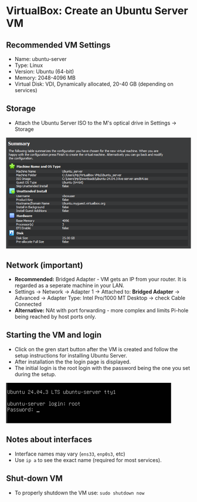 # VirtualBox: Create an Ubuntu Server VM

## Recommended VM Settings
- Name: ubuntu-server
- Type: Linux
- Version: Ubuntu (64-bit)
- Memory: 2048-4096 MB
- Virtual Disk: VDI, Dynamically allocated, 20-40 GB (depending on services)

## Storage
- Attach the Ubuntu Server ISO to the M's optical drive in Settings -> Storage

![VirtualBox-VM-settings](https://raw.githubusercontent.com/Sharethefile/Ubuntu-virtualbox-lab/main/screenshots/vm-settings.png)

## Network (important)
- **Recommended:** Bridged Adapter - VM gets an IP from your router. It is regarded as a seperate machine in your LAN.
- Settings -> Network -> Adapter 1 -> Attached to: **Bridged Adapter** -> Advanced -> Adapter Type: Intel Pro/1000 MT Desktop -> check Cable Connected
- **Alternative:** NAt with port forwarding - more complex and limits Pi-hole being reached by host ports only.

## Starting the VM and login
- Click on the gren start button after the VM is created and follow the setup instructions for installing Ubuntu Server.
- After installation the the login page is displayed.
- The initial login is the root login with the password being the one you set during the setup.

![Ubuntu-login](https://raw.githubusercontent.com/Sharethefile/Ubuntu-virtualbox-lab/main/screenshots/vm-login.png)

## Notes about interfaces
- Interface names may vary (`ens33`, `enp0s3`, etc)
- Use `ip a` to see the exact name (required for most services).

## Shut-down VM 
- To properly shutdown the VM use: `sudo shutdown now`
